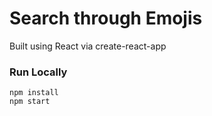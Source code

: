 # Search through Emojis
Built using React via create-react-app

### Run Locally
`npm install`  
`npm start`